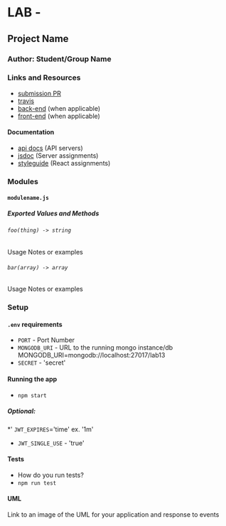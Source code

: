 # LAB - 

## Project Name

### Author: Student/Group Name

### Links and Resources
* [submission PR](http://xyz.com)
* [travis](http://xyz.com)
* [back-end](http://xyz.com) (when applicable)
* [front-end](http://xyz.com) (when applicable)

#### Documentation
* [api docs](http://xyz.com) (API servers)
* [jsdoc](http://xyz.com) (Server assignments)
* [styleguide](http://xyz.com) (React assignments)

### Modules
#### `modulename.js`
##### Exported Values and Methods

###### `foo(thing) -> string`
Usage Notes or examples

###### `bar(array) -> array`
Usage Notes or examples

### Setup
#### `.env` requirements
* `PORT` - Port Number
* `MONGODB_URI` - URL to the running mongo instance/db
MONGODB_URI=mongodb://localhost:27017/lab13
* `SECRET` - 'secret'


#### Running the app
* `npm start`
##### Optional: 
*' `JWT_EXPIRES`='time' ex. '1m'
* `JWT_SINGLE_USE` - 'true'


  
#### Tests
* How do you run tests?
* `npm run test`

#### UML
Link to an image of the UML for your application and response to events